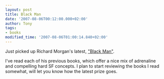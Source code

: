 ```yaml
---
layout: post
title: Black Man
date: '2007-08-06T00:12:00.000+02:00'
author: Tony
tags:
- books
modified_time: '2007-08-06T01:00:14.840+02:00'
---
```


Just picked up Richard Morgan's latest, ["Black
Man"](http://www.amazon.co.uk/Black-Man-Gollancz-Richard-Morgan/dp/0575075139/ref=pd_bowtega_1/203-0016042-2003962?ie=UTF8&s=books&qid=1186352035&sr=1-1).

I've read each of his previous books, which offer a nice mix of adrenaline and
compelling hard SF concepts. I plan to start reviewing the books I read
somewhat, will let you know how the latest prize goes.